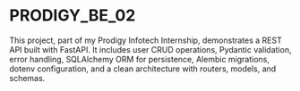 # PRODIGY_BE_02
This project, part of my Prodigy Infotech Internship, demonstrates a REST API built with FastAPI. It includes user CRUD operations, Pydantic validation, error handling, SQLAlchemy ORM for persistence, Alembic migrations, dotenv configuration, and a clean architecture with routers, models, and schemas.
